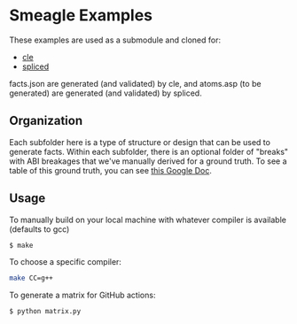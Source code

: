 # Smeagle Examples

These examples are used as a submodule and cloned for:

 - [cle](https://github.com/vsoch/cle)
 - [spliced](https://github.com/buildsi/spliced)
 
facts.json are generated (and validated) by cle, and
atoms.asp (to be generated) are generated (and validated) by spliced.

## Organization

Each subfolder here is a type of structure or design that can be used to generate
facts. Within each subfolder, there is an optional folder of "breaks" with
ABI breakages that we've manually derived for a ground truth. To see
a table of this ground truth, you can see [this Google Doc](https://docs.google.com/spreadsheets/d/1ZuRxphEg3N1FGnw2-viThhoP8CVr_SebSa9jwol6G3s/edit?userstoinvite=thaines.astro%40gmail.com&actionButton=1#gid=0).

## Usage

To manually build on your local machine with whatever compiler is available
(defaults to gcc)

```bash
$ make
```

To choose a specific compiler:

```bash
make CC=g++
```

To generate a matrix for GitHub actions:

```bash
$ python matrix.py
```

